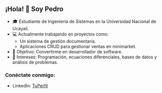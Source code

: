 ## ¡Hola! 👋 Soy Pedro

- 🎓 Estudiante de Ingeniería de Sistemas en la Universidad Nacional de Ucayali.
- 💻 Actualmente trabajando en proyectos como:
  - Un sistema de gestión documentaria.
  - Aplicaciones CRUD para gestionar ventas en minimarket.
- 🎯 Objetivo: Convertirme en desarrollador de software.
- 🌱 Intereses: Programación, ecuaciones diferenciales, bases de datos y análisis de problemas.

### Conéctate conmigo:
- LinkedIn: [TuPerfil](https://www.linkedin.com/)
